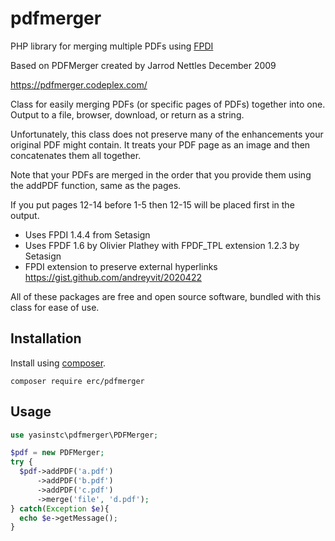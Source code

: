 # pdfmerger

PHP library for merging multiple PDFs using [FPDI](https://github.com/Setasign/FPDI)

Based on PDFMerger created by Jarrod Nettles December 2009

https://pdfmerger.codeplex.com/

Class for easily merging PDFs (or specific pages of PDFs) together into one. Output to a file, browser, download, or return as a string.

Unfortunately, this class does not preserve many of the enhancements your original PDF might contain. It treats your PDF page as an image and then concatenates them all together.

Note that your PDFs are merged in the order that you provide them using the addPDF function, same as the pages.

If you put pages 12-14 before 1-5 then 12-15 will be placed first in the output.

* Uses FPDI 1.4.4 from Setasign
* Uses FPDF 1.6 by Olivier Plathey with FPDF_TPL extension 1.2.3 by Setasign
* FPDI extension to preserve external hyperlinks https://gist.github.com/andreyvit/2020422

All of these packages are free and open source software, bundled with this class for ease of use.

Installation
------------
Install using [composer](http://getcomposer.org/).

    composer require erc/pdfmerger

Usage
-----

```php
use yasinstc\pdfmerger\PDFMerger;

$pdf = new PDFMerger;
try {
  $pdf->addPDF('a.pdf')
	  ->addPDF('b.pdf')
	  ->addPDF('c.pdf')
	  ->merge('file', 'd.pdf');
} catch(Exception $e){
  echo $e->getMessage();
}
